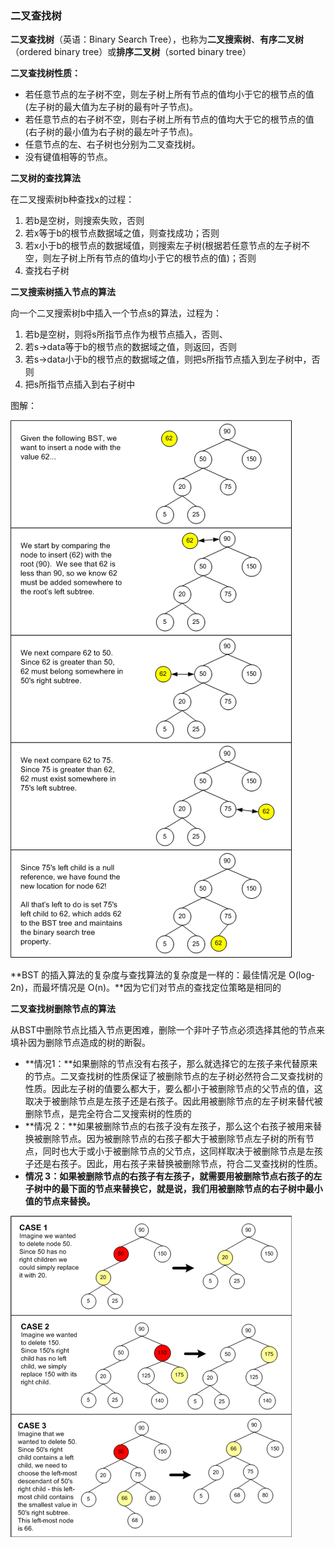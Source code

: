 ### **二叉查找树**

**二叉查找树**（英语：Binary Search Tree），也称为**二叉搜索树**、**有序二叉树**（ordered binary tree）或**排序二叉树**（sorted binary tree）

**二叉查找树性质：**

- 若任意节点的左子树不空，则左子树上所有节点的值均小于它的根节点的值(左子树的最大值为左子树的最有叶子节点)。
- 若任意节点的右子树不空，则右子树上所有节点的值均大于它的根节点的值(右子树的最小值为右子树的最左叶子节点)。
- 任意节点的左、右子树也分别为二叉查找树。
- 没有键值相等的节点。



**二叉树的查找算法**

在二叉搜索树b种查找x的过程：

1. 若b是空树，则搜索失败，否则
2. 若x等于b的根节点数据域之值，则查找成功；否则
3. 若x小于b的根节点的数据域值，则搜索左子树(根据若任意节点的左子树不空，则左子树上所有节点的值均小于它的根节点的值)；否则
4. 查找右子树

**二叉搜索树插入节点的算法**

向一个二叉搜索树b中插入一个节点s的算法，过程为：

1. 若b是空树，则将s所指节点作为根节点插入，否则、
2. 若s->data等于b的根节点的数据域之值，则返回，否则
3. 若s->data小于b的根节点的数据域之值，则把s所指节点插入到左子树中，否则
4. 把s所指节点插入到右子树中

图解：

![图片](https://github.com/mxsm/document/blob/master/image/20190216092448.gif?raw=true)

**BST 的插入算法的复杂度与查找算法的复杂度是一样的：最佳情况是 O(log­2n)，而最坏情况是 O(n)。**因为它们对节点的查找定位策略是相同的



**二叉查找树删除节点的算法**

从BST中删除节点比插入节点更困难，删除一个非叶子节点必须选择其他的节点来填补因为删除节点造成的树的断裂。

- **情况1：**如果删除的节点没有右孩子，那么就选择它的左孩子来代替原来的节点。二叉查找树的性质保证了被删除节点的左子树必然符合二叉查找树的性质。因此左子树的值要么都大于，要么都小于被删除节点的父节点的值，这取决于被删除节点是左孩子还是右孩子。因此用被删除节点的左子树来替代被删除节点，是完全符合二叉搜索树的性质的
- **情况 2：**如果被删除节点的右孩子没有左孩子，那么这个右孩子被用来替换被删除节点。因为被删除节点的右孩子都大于被删除节点左子树的所有节点，同时也大于或小于被删除节点的父节点，这同样取决于被删除节点是左孩子还是右孩子。因此，用右孩子来替换被删除节点，符合二叉查找树的性质。
- **情况 3：**如果被删除节点的右孩子有左孩子，就需要用被删除节点右孩子的左子树中的最下面的节点来替换它，就是说，我们用被删除节点的右子树中最小值的节点来替换**。**

![](https://github.com/mxsm/document/blob/master/image/20190216092447.gif?raw=true)

